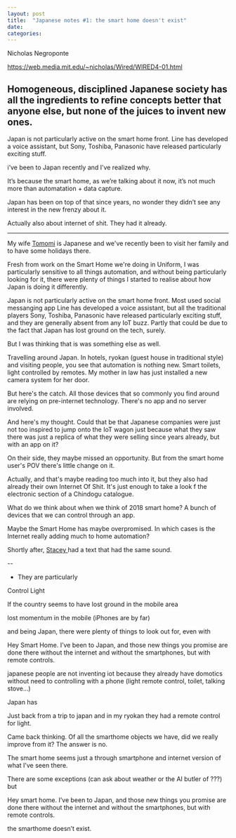 ```yaml
---
layout: post
title:  "Japanese notes #1: the smart home doesn't exist"
date:   
categories:
---
```


Nicholas Negroponte

https://web.media.mit.edu/~nicholas/Wired/WIRED4-01.html

Homogeneous, disciplined Japanese society has all the ingredients to refine concepts better that anyone else, but none of the juices to invent new ones.
----


Japan is not particularly active on the smart home front. Line has developed a voice assistant, but Sony, Toshiba, Panasonic have released particularly exciting stuff.

i’ve  been to Japan recently and I’ve realized why.

It’s because the smart home, as we’re talking about it now, it’s not much more than automatation + data capture.

Japan has been on top of that since years, no wonder they didn’t see any interest  in the new frenzy about it.

Actually also about internet of shit. They had it already.


---

My wife [Tomomi](https://tomomimaezawa.com/) is Japanese and we've recently been to visit her family and to have some holidays there.

Fresh from work on the Smart Home we're doing in Uniform, I was particularly sensitive to all things automation, and without being particularly looking for it, there were plenty of things I started to realise about how Japan is doing it differently.

Japan is not particularly active on the smart home front. Most used social messanging app Line has developed a voice assistant, but all the traditional players Sony, Toshiba, Panasonic have released particularly exciting stuff, and they are generally absent from any IoT buzz. Partly that could be due to the fact that Japan has lost ground on the tech, surely.

But I was thinking that is was something else as well.

Travelling around Japan. In hotels, ryokan (guest house in traditional style) and visiting people, you see that automation is nothing new. Smart toilets, light controlled by remotes. My mother in law has just installed a new camera system for her door.

But here's the catch. All those devices that so commonly you find around are relying on pre-internet technology. There's no app and no server involved.

And here's my thought. Could that be that Japanese companies were just not too inspired to jump onto the IoT wagon just because what they saw there was just a replica of what they were selling since years already, but with an app on it?

On their side, they maybe missed an opportunity. But from the smart home user's POV there's little change on it.

Actually, and that's maybe reading too much into it, but they also had already their own Internet Of Shit. It's just enough to take a look f the electronic section of a Chindogu catalogue.

What do we think about when we think of 2018 smart home? A bunch of devices that we can control through an app.

Maybe the Smart Home has maybe overpromised. In which cases is the Internet really adding much to home automation?

Shortly after, [Stacey ](https://staceyoniot.com/rethinking-the-smart-home-in-2018/?mc_cid=4df594d7e5&mc_eid=ddd42dbb3d) had a text that had the same sound.


--


- They are particularly


Control Light



If the country seems to have lost ground in the mobile area

lost momentum in the mobile (iPhones are by far)

and being Japan, there were plenty of things to look out for, even with



Hey Smart Home. I’ve been to Japan, and those new things you promise are done there without the internet and without the smartphones, but with remote controls.

japanese people are not inventing iot because they already have domotics without need to controlling with a phone (light remote control, toilet, talking stove…)



Japan has


Just back from a trip to japan and in my ryokan they had a remote control for light.

Came back thinking. Of all the smarthome objects we have, did we really improve from it? The answer is no.

The smart home seems just a through smartphone and internet version of what I’ve seen there.

There are some exceptions (can ask about weather or the AI butler of ???) but

Hey smart home. I’ve been to Japan, and those new things you promise are done there without the internet and without the smartphones, but with remote controls.

the smarthome doesn’t exist.
